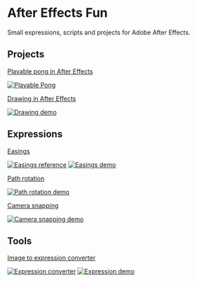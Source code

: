 # After Effects Fun
Small expressions, scripts and projects for Adobe After Effects.

## Projects
[Playable pong in After Effects](./projects/PONG.aep)

[![Playable Pong](https://img.youtube.com/vi/3HMT1M9F5yA/mqdefault.jpg)](https://youtu.be/3HMT1M9F5yA)

[Drawing in After Effects](./projects/DRAW.aep)

[![Drawing demo](https://img.youtube.com/vi/XxiwhegTduI/mqdefault.jpg)](https://youtu.be/XxiwhegTduI)

## Expressions

[Easings](./expressions/easing2.js)

[![Easings reference](https://img.youtube.com/vi/6qnkLmMJ2AE/mqdefault.jpg)](https://youtu.be/6qnkLmMJ2AE)
[![Easings demo](https://img.youtube.com/vi/jy5WZwaGMhY/mqdefault.jpg)](https://youtu.be/jy5WZwaGMhY)

[Path rotation](./expressions/pathrotation.js)

[![Path rotation demo](https://img.youtube.com/vi/_G5AHLrX-jU/mqdefault.jpg)](https://youtu.be/_G5AHLrX-jU)

[Camera snapping](./expressions/camerasnap.js)

[![Camera snapping demo](https://img.youtube.com/vi/VJOOgkROCwU/mqdefault.jpg)](https://youtu.be/VJOOgkROCwU)

## Tools
[Image to expression converter](https://mysterypancake.github.io/After-Effects-Fun/tools/imagetoexpression)

[![Expression converter](https://img.youtube.com/vi/sEwBKQni7kU/mqdefault.jpg)](https://youtu.be/sEwBKQni7kU)
[![Expression demo](https://img.youtube.com/vi/OfXQXMyMp-U/mqdefault.jpg)](https://youtu.be/OfXQXMyMp-U)
